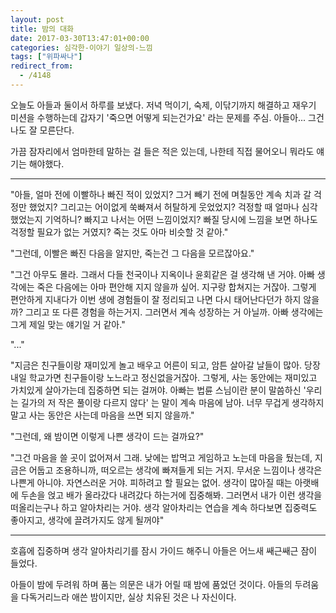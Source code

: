 ```yaml
---
layout: post
title: 밤의 대화
date: 2017-03-30T13:47:01+00:00
categories: 심각한-이야기 일상의-느낌
tags: ["위파싸나"]
redirect_from:
  - /4148
---
```


오늘도 아들과 둘이서 하루를 보냈다. 저녁 먹이기, 숙제, 이닦기까지 해결하고 재우기 미션을 수행하는데 갑자기 '죽으면 어떻게 되는건가요' 라는 문제를 주심. 아들아... 그건 나도 잘 모른단다.

가끔 잠자리에서 엄마한테 말하는 걸 들은 적은 있는데, 나한테 직접 물어오니 뭐라도 얘기는 해야했다.

---

"아들, 얼마 전에 이빨하나 빠진 적이 있었지? 그거 빼기 전에 며칠동안 계속 치과 갈 걱정만 했었지? 그리고는 어이없게 쑥빠져서 허탈하게 웃었었지? 걱정할 때 얼마나 심각했었는지 기억하니? 빠지고 나서는 어떤 느낌이었지? 빠질 당시에 느낌을 보면 하나도 걱정할 필요가 없는 거였지? 죽는 것도 아마 비슷할 것 같아."

"그런데, 이빨은 빠진 다음을 알지만, 죽는건 그 다음을 모르잖아요."

"그건 아무도 몰라. 그래서 다들 천국이나 지옥이나 윤회같은 걸 생각해 낸 거야. 아빠 생각에는 죽은 다음에는 아마 편안해 지지 않을까 싶어. 지구랑 합쳐지는 거잖아. 그렇게 편안하게 지내다가 이번 생에 경험들이 잘 정리되고 나면 다시 태어난다던가 하지 않을까? 그리고 또 다른 경험을 하는거지. 그러면서 계속 성장하는 거 아닐까. 아빠 생각에는 그게 제일 맞는 얘기일 거 같아."

"..."

"지금은 친구들이랑 재미있게 놀고 배우고 어른이 되고, 암튼 살아갈 날들이 많아. 당장 내일 학교가면 친구들이랑 노느라고 정신없을거잖아. 그렇게, 사는 동안에는 재미있고 가치있게 살아가는데 집중하면 되는 걸꺼야. 아빠는 법륜 스님이란 분이 말씀하신 '우리는 길가의 저 작은 풀이랑 다르지 않다' 는 말이 계속 마음에 남아. 너무 무겁게 생각하지 말고 사는 동안은 사는데 마음을 쓰면 되지 않을까."

"그런데, 왜 밤이면 이렇게 나쁜 생각이 드는 걸까요?"

"그건 마음을 쓸 곳이 없어져서 그래. 낮에는 밥먹고 게임하고 노는데 마음을 뒀는데, 지금은 어둡고 조용하니까, 떠오르는 생각에 빠져들게 되는 거지. 무서운 느낌이나 생각은 나쁜게 아니야. 자연스러운 거야. 피하려고 할 필요는 없어. 생각이 많아질 때는 아랫배에 두손을 얹고 배가 올라갔다 내려갔다 하는거에 집중해봐. 그러면서 내가 이런 생각을 떠올리는구나 하고 알아차리는 거야. 생각 알아차리는 연습을 계속 하다보면 집중력도 좋아지고, 생각에 끌려가지도 않게 될꺼야"

---

호흡에 집중하며 생각 알아차리기를 잠시 가이드 해주니 아들은 어느새 쌔근쌔근 잠이 들었다.

아들이 밤에 두려워 하며 품는 의문은 내가 어릴 때 밤에 품었던 것이다. 아들의 두려움을 다독거리느라 애쓴 밤이지만, 실상 치유된 것은 나 자신이다.
